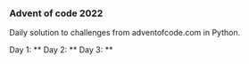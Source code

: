 ### Advent of code 2022

Daily solution to challenges from adventofcode.com in Python.

Day 1: **
Day 2: **
Day 3: **
